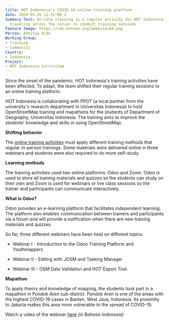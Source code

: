 ```yaml
---
title: HOT Indonesia’s COVID-19 online training platform
date: 2020-05-26 12:12:00 Z
Summary Text: On-site training is a regular activity for HOT Indonesia with staff
  traveling across the nation to conduct training sessions
Feature Image: https://cdn.hotosm.org/website/AA.png
Person: Adhitya Dido
Working Group:
- Training
- Community
Country:
- Indonesia
Project:
- HOT Indonesia Curriculum
---
```


Since the onset of the pandemic, HOT Indonesia's training activities have been affected. To adapt, the team shifted their regular training sessions to an online training platform.

HOT Indonesia is collaborating with PPGT (a local partner from the university's research department in Universitas Indonesia)  to hold OpenStreetMap training and mapathons for the students of Department of Geography, Universitas Indonesia. The training aims to improve the students' knowledge and skills in using OpenStreetMap.

**Shifting behavior**

The [online training activities](https://edu-hotosmid-courses.odoo.com/en/) must apply different training methods that regular in-person trainings. Some materials were delivered online in three webinars and students were also required to do more self-study.

**Learning methods**

The training activities used two online platforms: Odoo and Zoom. Odoo is used to store all training materials and quizzes so the students can study on their own and Zoom is used for webinars or live class sessions so the trainer and participants can communicate interactively.

**What is Odoo?**

Odoo provides an e-learning platform that facilitates independent learning. The platform also enables communication between trainers and participants via a forum and will provide a notification when there are new training materials and quizzes.

So far, three different webinars have been held on different topics:

* Webinar I - Introduction to the Odoo Training Platform and Youthmappers

* Webinar II - Editing with JOSM and Tasking Manager

* Webinar III - OSM Data Validation and HOT Export Tool.

**Mapathon**

To apply theory and knowledge of mapping, the students took part in a mapathon in Pondok Aren sub-district. Pondok Aren is one of the areas with the highest COVID-19 cases in Banten, West Java, Indonesia. Its proximity to Jakarta makes this area more vulnerable to the spread of COVID-19.

Watch a video of the webinar [here](https://www.youtube.com/playlist?list=PLL_bkzyOQQlJvqM09UOazpCpyRL8bEIBO) *(in Bahasa Indonesia)*